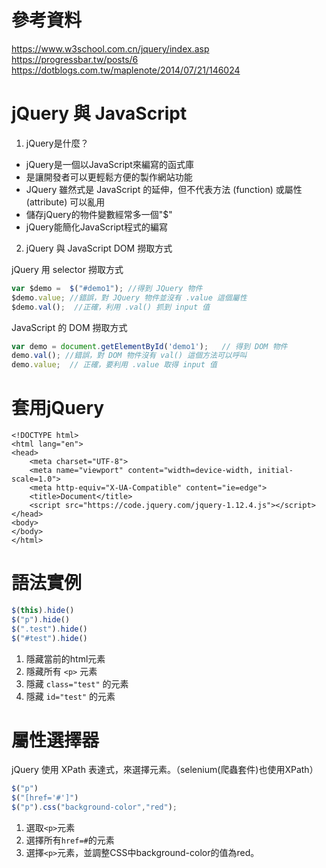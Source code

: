 參考資料
==
https://www.w3school.com.cn/jquery/index.asp
https://progressbar.tw/posts/6
https://dotblogs.com.tw/maplenote/2014/07/21/146024

jQuery 與 JavaScript  
==
1. jQuery是什麼？
* jQuery是一個以JavaScript來編寫的函式庫
* 是讓開發者可以更輕鬆方便的製作網站功能
* JQuery 雖然式是 JavaScript 的延伸，但不代表方法 (function) 或屬性(attribute) 可以亂用
* 儲存jQuery的物件變數經常多一個"$"
* jQuery能簡化JavaScript程式的編寫

2. jQuery 與 JavaScript DOM 撈取方式

jQuery 用 selector 撈取方式
```javascript
var $demo =  $("#demo1"); //得到 JQuery 物件
$demo.value; //錯誤，對 JQuery 物件並沒有 .value 這個屬性
$demo.val();  //正確，利用 .val() 抓到 input 值
```

JavaScript 的 DOM 撈取方式
```javascript
var demo = document.getElementById('demo1');   // 得到 DOM 物件
demo.val(); //錯誤，對 DOM 物件沒有 val() 這個方法可以呼叫
demo.value;  // 正確，要利用 .value 取得 input 值
```


套用jQuery
==
```htmlmixed
<!DOCTYPE html>
<html lang="en">
<head>
    <meta charset="UTF-8">
    <meta name="viewport" content="width=device-width, initial-scale=1.0">
    <meta http-equiv="X-UA-Compatible" content="ie=edge">
    <title>Document</title>
    <script src="https://code.jquery.com/jquery-1.12.4.js"></script>
</head>
<body>
</body>
</html>
```

語法實例
==
```javascript
$(this).hide()
$("p").hide()
$(".test").hide()
$("#test").hide()
```
1. 隱藏當前的html元素
2. 隱藏所有 ``` <p> ``` 元素
3. 隱藏 ``` class="test" ``` 的元素
4. 隱藏 ``` id="test" ``` 的元素


屬性選擇器
==
jQuery 使用 XPath 表達式，來選擇元素。（selenium(爬蟲套件)也使用XPath）

```javascript
$("p")
$("[href='#']")
$("p").css("background-color","red");
```
1. 選取```<p>```元素
2. 選擇所有```href=#```的元素
3. 選擇```<p>```元素，並調整CSS中background-color的值為red。